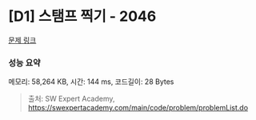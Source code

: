# [D1] 스탬프 찍기 - 2046 

[문제 링크](https://swexpertacademy.com/main/code/problem/problemDetail.do?contestProbId=AV5QKdT6AyYDFAUq) 

### 성능 요약

메모리: 58,264 KB, 시간: 144 ms, 코드길이: 28 Bytes



> 출처: SW Expert Academy, https://swexpertacademy.com/main/code/problem/problemList.do